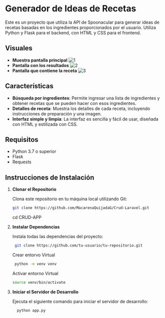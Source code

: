 # Generador de Ideas de Recetas 

Este es un proyecto que utiliza la API de Spoonacular para generar ideas de recetas basadas en los ingredientes proporcionados por el usuario. Utiliza Python y Flask para el backend, con HTML y CSS para el frontend.

## Visuales
- **Muestra pantalla principal**
![1](https://github.com/user-attachments/assets/391695d3-5b34-4484-ae12-8c198d008ef6)
- **Pantalla con los resultados**
![2](https://github.com/user-attachments/assets/5432d522-82b6-43a7-8105-de5644816584)
- **Pantalla que contiene la receta**
![3](https://github.com/user-attachments/assets/4e1acc8b-c139-49df-b75e-f44e80305039)



## Características

- **Búsqueda por ingredientes**: Permite ingresar una lista de ingredientes y obtener recetas que se pueden hacer con esos ingredientes.
- **Detalles de receta**: Muestra los detalles de cada receta, incluyendo instrucciones de preparación y una imagen.
- **Interfaz simple y limpia**: La interfaz es sencilla y fácil de usar, diseñada con HTML y estilizada con CSS.
  
## Requisitos

- Python 3.7 o superior
- Flask
- Requests

## Instrucciones de Instalación

1. **Clonar el Repositorio**

   Clona este repositorio en tu máquina local utilizando Git:

   ```bash
   git clone https://github.com/MacarenaQuijadaG/Crud-Laravel.git
   ```
   cd CRUD-APP

2. **Instalar Dependencias**

   Instala todas las dependencias del proyecto:

   ```bash
    git clone https://github.com/tu-usuario/tu-repositorio.git
   ```
   Crear entorvo Virtual
    ```bash
     python -m venv venv
   ```
    Activar entorno Virtual
      ```bash
     source venv/bin/activate
   ```

4. **Iniciar el Servidor de Desarrollo**

   Ejecuta el siguiente comando para iniciar el servidor de desarrollo:

   ```bash
     python app.py
   ```

